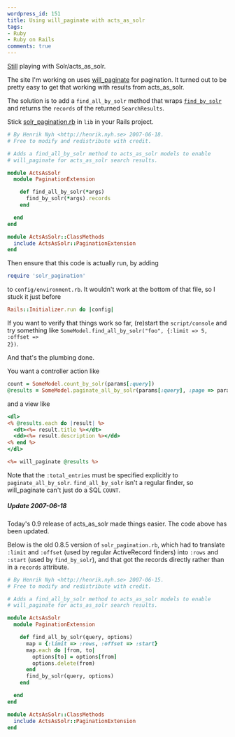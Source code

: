 ```yaml
---
wordpress_id: 151
title: Using will_paginate with acts_as_solr
tags:
- Ruby
- Ruby on Rails
comments: true
---
```

<a href="http://henrik.nyh.se/2007/06/rake-task-to-reindex-models-for-acts_as_solr">Still</a> playing with Solr/acts_as_solr.

The site I'm working on uses <a href="http://errtheblog.com/post/4791">will_paginate</a> for pagination. It turned out to be pretty easy to get that working with results from acts_as_solr.

The solution is to add a <code>find_all_by_solr</code> method that wraps <a href="http://api.railsfreaks.com/projects/acts_as_solr/classes/ActsAsSolr/ClassMethods.html#M000094"><code>find_by_solr</code></a> and returns the <code>records</code> of the returned <code>SearchResults</code>.

<!--more-->

Stick <a href="http://henrik.nyh.se/uploads/solr_pagination.rb">solr_pagination.rb</a> in <code>lib</code> in your Rails project.

``` ruby
# By Henrik Nyh <http://henrik.nyh.se> 2007-06-18.
# Free to modify and redistribute with credit.

# Adds a find_all_by_solr method to acts_as_solr models to enable
# will_paginate for acts_as_solr search results.

module ActsAsSolr
  module PaginationExtension

    def find_all_by_solr(*args)
      find_by_solr(*args).records
    end

  end
end

module ActsAsSolr::ClassMethods
  include ActsAsSolr::PaginationExtension
end
```

Then ensure that this code is actually run, by adding

``` ruby
require 'solr_pagination'
```
 to <code>config/environment.rb</code>. It wouldn't work at the bottom of that file, so I stuck it just before

``` ruby
Rails::Initializer.run do |config|
```

If you want to verify that things work so far, (re)start the <code>script/console</code> and try something like <code>SomeModel.find_all_by_solr("foo", {:limit => 5, :offset => 2})</code>.

And that's the plumbing done.

You want a controller action like

``` ruby
count = SomeModel.count_by_solr(params[:query])
@results = SomeModel.paginate_all_by_solr(params[:query], :page => params[:page], :total_entries => count)
```

and a view like

``` rhtml
<dl>
<% @results.each do |result| %>
  <dt><%= result.title %></dt>
  <dd><%= result.description %></dd>
<% end %>
</dl>

<%= will_paginate @results %>
```

Note that the <code>:total_entries</code> must be specified explicitly to <code>paginate_all_by_solr</code>. <code>find_all_by_solr</code> isn't a regular finder, so will_paginate can't just do a SQL <code>COUNT</code>.

<div class="updated">
<h5>Update 2007-06-18</h5>

Today's 0.9 release of acts_as_solr made things easier. The code above has been updated.

Below is the old 0.8.5 version of <code>solr_pagination.rb</code>, which had to translate <code>:limit</code> and <code>:offset</code> (used by regular ActiveRecord finders) into <code>:rows</code> and <code>:start</code> (used by <code>find_by_solr</code>)</a>, and that got the records directly rather than in a <code>records</code> attribute.

``` ruby
# By Henrik Nyh <http://henrik.nyh.se> 2007-06-15.
# Free to modify and redistribute with credit.

# Adds a find_all_by_solr method to acts_as_solr models to enable
# will_paginate for acts_as_solr search results.

module ActsAsSolr
  module PaginationExtension

    def find_all_by_solr(query, options)
      map = {:limit => :rows, :offset => :start}
      map.each do |from, to|
        options[to] = options[from]
        options.delete(from)
      end
      find_by_solr(query, options)
    end

  end
end

module ActsAsSolr::ClassMethods
  include ActsAsSolr::PaginationExtension
end
```

</div>
